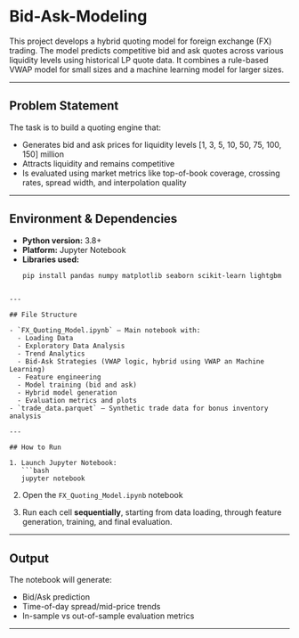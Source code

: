 # Bid-Ask-Modeling

This project develops a hybrid quoting model for foreign exchange (FX) trading. The model predicts competitive bid and ask quotes across various liquidity levels using historical LP quote data. It combines a rule-based VWAP model for small sizes and a machine learning model for larger sizes.

---

## Problem Statement

The task is to build a quoting engine that:
- Generates bid and ask prices for liquidity levels [1, 3, 5, 10, 50, 75, 100, 150] million
- Attracts liquidity and remains competitive
- Is evaluated using market metrics like top-of-book coverage, crossing rates, spread width, and interpolation quality

---

## Environment & Dependencies

- **Python version:** 3.8+
- **Platform:** Jupyter Notebook
- **Libraries used:**
  ```bash
  pip install pandas numpy matplotlib seaborn scikit-learn lightgbm
  ```
```

---

## File Structure

- `FX_Quoting_Model.ipynb` – Main notebook with:
  - Loading Data
  - Exploratory Data Analysis
  - Trend Analytics
  - Bid-Ask Strategies (VWAP logic, hybrid using VWAP an Machine Learning)
  - Feature engineering
  - Model training (bid and ask)
  - Hybrid model generation
  - Evaluation metrics and plots
- `trade_data.parquet` – Synthetic trade data for bonus inventory analysis

---

## How to Run

1. Launch Jupyter Notebook:
   ```bash
   jupyter notebook
   ```

2. Open the `FX_Quoting_Model.ipynb` notebook

3. Run each cell **sequentially**, starting from data loading, through feature generation, training, and final evaluation.

---

## Output

The notebook will generate:
- Bid/Ask prediction 
- Time-of-day spread/mid-price trends
- In-sample vs out-of-sample evaluation metrics

---



